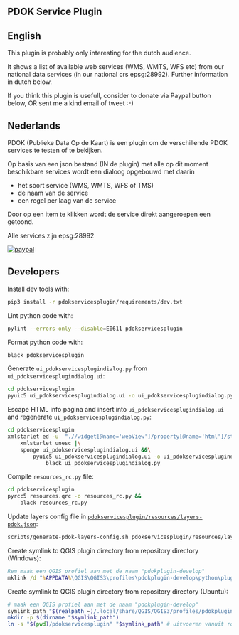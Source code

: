 ## PDOK Service Plugin

## English

This plugin is probably only interesting for the dutch audience.

It shows a list of available web services (WMS, WMTS, WFS etc) from our
national data services (in our national crs epsg:28992).
Further information in dutch below.

If you think this plugin is usefull, consider to donate via Paypal button below, OR sent me a kind email of tweet :-)

## Nederlands

PDOK (Publieke Data Op de Kaart) is een plugin om de verschillende
PDOK services te testen of te bekijken.

Op basis van een json bestand (IN de plugin) met alle op dit moment beschikbare services wordt een dialoog opgebouwd met daarin

- het soort service (WMS, WMTS, WFS of TMS)
- de naam van de service
- een regel per laag van de service

Door op een item te klikken wordt de service direkt aangeroepen een getoond.

Alle services zijn epsg:28992

[![paypal](https://www.paypalobjects.com/en_US/NL/i/btn/btn_donateCC_LG.gif)](https://www.paypal.com/cgi-bin/webscr?cmd=_donations&business=DZ8R5JPAW55CJ&currency_code=EUR&source=url)

## Developers

Install dev tools with:

```sh
pip3 install -r pdokservicesplugin/requirements/dev.txt
```

Lint python code with:

```sh
pylint --errors-only --disable=E0611 pdokservicesplugin
```

Format python code with:

```sh
black pdokservicesplugin
```

Generate `ui_pdokservicesplugindialog.py` from `ui_pdokservicesplugindialog.ui`:

```sh
cd pdokservicesplugin
pyuic5 ui_pdokservicesplugindialog.ui -o ui_pdokservicesplugindialog.py
```

Escape HTML info pagina and insert into `ui_pdokservicesplugindialog.ui` and regenerate `ui_pdokservicesplugindialog.py`:

```sh
cd pdokservicesplugin
xmlstarlet ed -u  ".//widget[@name='webView']/property[@name='html']/string" -v "$(sed 's/&/\&amp;/g; s/</\&lt;/g; s/>/\&gt;/g; s/"/\&quot;/g; s/'"'"'/\&#39;/g' < resources/infotab.html)" ui_pdokservicesplugindialog.ui |\
    xmlstarlet unesc |\
    sponge ui_pdokservicesplugindialog.ui &&\
        pyuic5 ui_pdokservicesplugindialog.ui -o ui_pdokservicesplugindialog.py &&\
            black ui_pdokservicesplugindialog.py
```

Compile `resources_rc.py` file:

```sh
cd pdokservicesplugin
pyrcc5 resources.qrc -o resources_rc.py &&
    black resources_rc.py
```

Update layers config file in [`pdokservicesplugin/resources/layers-pdok.json`](pdokservicesplugin/resources/layers-pdok.json):

```sh
scripts/generate-pdok-layers-config.sh pdokservicesplugin/resources/layers-pdok.json
```

Create symlink to QGIS plugin directory from repository directory (Windows):

```bat
Rem maak een QGIS profiel aan met de naam "pdokplugin-develop"
mklink /d "%APPDATA%\QGIS\QGIS3\profiles\pdokplugin-develop\python\plugins\pdokservicesplugin" "%REPODIR%\pdokservicesplugin"
```

Create symlink to QGIS plugin directory from repository directory (Ubuntu):

```sh
# maak een QGIS profiel aan met de naam "pdokplugin-develop"
symlink_path "$(realpath ~)/.local/share/QGIS/QGIS3/profiles/pdokplugin-develop/python/plugins/pdokservicesplugin"
mkdir -p $(dirname "$symlink_path")
ln -s "$(pwd)/pdokservicesplugin" "$symlink_path" # uitvoeren vanuit root van repo
```
